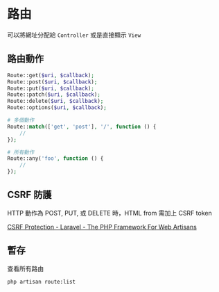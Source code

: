 # 路由

可以將網址分配給 `Controller` 或是直接顯示 `View`

## 路由動作

```php
Route::get($uri, $callback);
Route::post($uri, $callback);
Route::put($uri, $callback);
Route::patch($uri, $callback);
Route::delete($uri, $callback);
Route::options($uri, $callback);

# 多個動作
Route::match(['get', 'post'], '/', function () {
    //
});

# 所有動作
Route::any('foo', function () {
    //
});
```

## CSRF 防護

HTTP 動作為 POST, PUT, 或 DELETE 時，HTML from 需加上 CSRF token

[CSRF Protection - Laravel - The PHP Framework For Web Artisans](https://laravel.com/docs/master/csrf)

## 暫存

查看所有路由

```sh
php artisan route:list
```